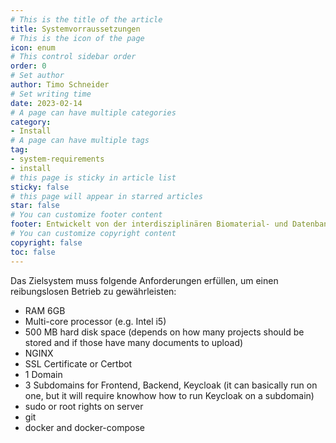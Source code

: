```yaml
---
# This is the title of the article
title: Systemvorraussetzungen
# This is the icon of the page
icon: enum
# This control sidebar order
order: 0
# Set author
author: Timo Schneider
# Set writing time
date: 2023-02-14
# A page can have multiple categories
category:
- Install
# A page can have multiple tags
tag:
- system-requirements
- install
# this page is sticky in article list
sticky: false
# this page will appear in starred articles
star: false
# You can customize footer content
footer: Entwickelt von der interdisziplinären Biomaterial- und Datenbank Frankfurt (iBDF)
# You can customize copyright content
copyright: false
toc: false
---
```

Das Zielsystem muss folgende Anforderungen erfüllen, um einen reibungslosen Betrieb zu gewährleisten:

- RAM 6GB
- Multi-core processor (e.g. Intel i5)
- 500 MB hard disk space (depends on how many projects should be stored and if those have many documents to upload)
- NGINX
- SSL Certificate or Certbot
- 1 Domain
- 3 Subdomains for Frontend, Backend, Keycloak (it can basically run on one, but it will require knowhow how to run Keycloak on a subdomain)
- sudo or root rights on server
- git
- docker and docker-compose
